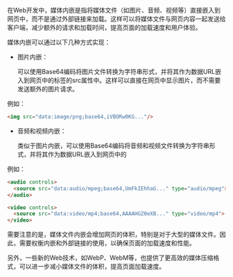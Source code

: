 在Web开发中，媒体内嵌是指将媒体文件（如图片、音频、视频等）直接嵌入到网页中，而不是通过外部链接来加载。这样可以将媒体文件与网页内容一起发送给客户端，减少额外的请求和加载时间，提高页面的加载速度和用户体验。

媒体内嵌可以通过以下几种方式实现：

- 图片内嵌：

  可以使用Base64编码将图片文件转换为字符串形式，并将其作为数据URL嵌入到网页中的<img>标签的src属性中。这样可以直接在网页中显示图片，而不需要发送额外的图片请求。

例如：

```html
<img src="data:image/png;base64,iVBORw0KG..."/>
```

- 音频和视频内嵌：

  类似于图片内嵌，可以使用Base64编码将音频和视频文件转换为字符串形式，并将其作为数据URL嵌入到网页中的<audio>和<video>标签的src属性中。这样可以直接在网页中播放音频和视频，而不需要发送额外的媒体文件请求。

例如：

```html
<audio controls>
  <source src="data:audio/mpeg;base64,UmFkIEhhaG..." type="audio/mpeg">
</audio>

<video controls>
  <source src="data:video/mp4;base64,AAAAHGZ0eXB..." type="video/mp4">
</video>
```

需要注意的是，媒体文件内嵌会增加网页的体积，特别是对于大型的媒体文件。因此，需要权衡内嵌和外部链接的使用，以确保页面的加载速度和性能。

另外，一些新的Web技术，如WebP、WebM等，也提供了更高效的媒体压缩格式，可以进一步减小媒体文件的体积，提高页面加载速度。